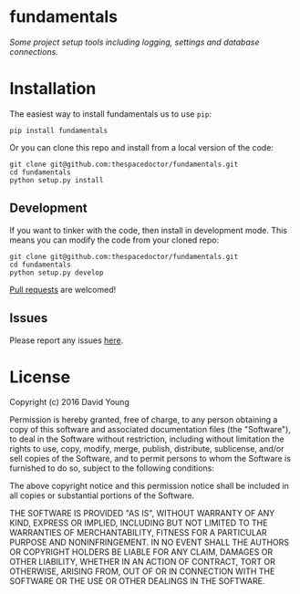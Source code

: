 fundamentals
============

*Some project setup tools including logging, settings and database
connections.*

Installation
============

The easiest way to install fundamentals us to use `pip`:

    pip install fundamentals

Or you can clone this repo and install from a local version of the code:

    git clone git@github.com:thespacedoctor/fundamentals.git
    cd fundamentals
    python setup.py install

Development
-----------

If you want to tinker with the code, then install in development mode.
This means you can modify the code from your cloned repo:

    git clone git@github.com:thespacedoctor/fundamentals.git
    cd fundamentals
    python setup.py develop

[Pull requests](https://github.com/thespacedoctor/fundamentals/pulls)
are welcomed!

Issues
------

Please report any issues
[here](https://github.com/thespacedoctor/fundamentals/issues).

License
=======

Copyright (c) 2016 David Young

Permission is hereby granted, free of charge, to any person obtaining a
copy of this software and associated documentation files (the
"Software"), to deal in the Software without restriction, including
without limitation the rights to use, copy, modify, merge, publish,
distribute, sublicense, and/or sell copies of the Software, and to
permit persons to whom the Software is furnished to do so, subject to
the following conditions:

The above copyright notice and this permission notice shall be included
in all copies or substantial portions of the Software.

THE SOFTWARE IS PROVIDED "AS IS", WITHOUT WARRANTY OF ANY KIND, EXPRESS
OR IMPLIED, INCLUDING BUT NOT LIMITED TO THE WARRANTIES OF
MERCHANTABILITY, FITNESS FOR A PARTICULAR PURPOSE AND NONINFRINGEMENT.
IN NO EVENT SHALL THE AUTHORS OR COPYRIGHT HOLDERS BE LIABLE FOR ANY
CLAIM, DAMAGES OR OTHER LIABILITY, WHETHER IN AN ACTION OF CONTRACT,
TORT OR OTHERWISE, ARISING FROM, OUT OF OR IN CONNECTION WITH THE
SOFTWARE OR THE USE OR OTHER DEALINGS IN THE SOFTWARE.
